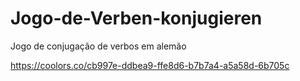 # Jogo-de-Verben-konjugieren
Jogo de conjugação de verbos em alemão

https://coolors.co/cb997e-ddbea9-ffe8d6-b7b7a4-a5a58d-6b705c